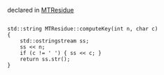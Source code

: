 
declared in [MTResidue](MTResidue.hpp.md)

~~~ { .cpp }

std::string MTResidue::computeKey(int n, char c)
{
	std::ostringstream ss;
	ss << n;
	if (c != ' ') { ss << c; }
	return ss.str();
}
~~~

